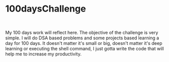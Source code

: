 # 100daysChallenge
<br>
<p> My 100 days work will reflect here. The objective of the challenge is very simple. I will do DSA based problems and some projects based learning a day for 100 days. It doesn't matter it's small or big, doesn't matter it's deep learning or executing the shell command, I just gotta write the code that will help me to increase my productivity. </p>
